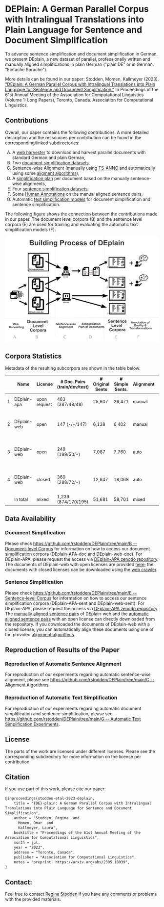 # DEPlain: A German Parallel Corpus with Intralingual Translations into Plain Language for Sentence and Document Simplification
To advance sentence simplification and document simplification in German, we present DEplain, a new dataset of parallel, professionally written and manually aligned simplifications in plain German ("plain DE" or in German: "Einfache Sprache"). 

More details can be found in our paper: Stodden, Momen, Kallmeyer (2023). ["DEplain: A German Parallel Corpus with Intralingual Translations into Plain Language for Sentence and Document Simplification."](https://arxiv.org/abs/2305.18939) In Proceedings of the 61st Annual Meeting of the Association for Computational Linguistics (Volume 1: Long Papers), Toronto, Canada. Association for Computational Linguistics.

## Contributions
Overall, our paper contains the following contributions. A more detailed description and the ressources per contribution can be found in the corresponding/linked subdirectories:
<ol type="A">
    <li> A <a target="_blank" href="https://github.com/rstodden/data_collection_german_simplification">web harvester</a> to download and harvest parallel documents with standard German and plain German, </li>
    <li> Two <a href="https://github.com/rstodden/DEPlain/tree/main/B%20--%20Document-level%20Corpus" target="_blank">document simplification datasets</a>,</li>
    <li> Sentence-wise Alignment (manually using <a href="https://github.com/rstodden/TS_annotation_tool" target="_blank">TS-ANNO</a> and automatically using some <a href="https://github.com/rstodden/DEPlain/tree/main/C%20--%20Alignment%20Algorithms" target="_blank">aligment algorithms</a>), </li>
    <li> A <a href="https://github.com/rstodden/DEPlain/tree/main/D%20--%20Simplification%20Plans" target="_blank">simplification plan</a> per document based on the manually sentence-wise alignments,</li>
    <li> Four <a href="https://github.com/rstodden/DEPlain/tree/main/E%20--%20Sentence-level%20Corpus" target="_blank">sentence simplification datasets</a>, </li>
    <li> Some <a href="https://github.com/rstodden/DEPlain/tree/main/F%20--%20Human%20Annotations" target="_blank">Human Annotations</a> on the manual aligned sentence pairs,</li>
    <li> Automatic <a href="https://github.com/rstodden/DEPlain/tree/main/G%20--%20Automatic%20Text%20Simplification%20Experiments" target="_blank">text simplification models</a> for document simplification and sentence simplification.</li>
    </li>
</ol>


The following figure  shows the connection between the contributions made in our paper. The document level corpora (B) and the sentence level corpora (E) are used for training and evaluating the automatic text simplification models (F). 

<img src="./building_process_of_deplain.svg" width="750">


## Corpora Statistics

Metadata of the resulting subcorpora are shown in the table below:

| | Name   | License | # Doc. Pairs (train/dev/test) | # Original Sents | # Simple Sents. | Alignment | # Sent. Pairs (train/dev/test) | Corpus Name Doc. | Corpus Name Sent.|
|--------|-------------------------------|------------------|------------------------|----------------------------|---------------------------|--------------------|-------------------------|--------------------|-------------------------|
|1 | DEplain-apa | upon request     | 483  (387/48/48)    | 25,607       | 26,471      | manual             | 13,122 (10,660/1,231/1,231)    | [DEplain-APA-doc](./B%20--%20Document-level%20Corpus/DEplain-APA-doc) | [DEplain-APA-sent](./E%20--%20Sentence-level%20Corpus/DEplain-APA-sent) |
|2| DEplain-web     | open             | 147  (-/-/147)     | 6,138        | 6,402       | manual             | 1,846  (-/-/1846)    | [DEplain-web-doc-manual-open](./B%20--%20Document-level%20Corpus/DEplain-web-doc/manual/open) | [DEplain-web-sent-manual-open](./E%20--%20Sentence-level%20Corpus/DEplain-web-sent-manual-open) |
|3| DEplain-web       | open             | 249 (199/50/-)     | 7,087        | 7,760       | auto               | 652 (514/138/-)      | [DEplain-web-doc-auto-open](./B%20--%20Document-level%20Corpus/DEplain-web-doc/auto/open) | [DEplain-web-sent-auto-open](./E%20--%20Sentence-level%20Corpus/DEplain-web-sent/auto/open) |
|4| DEplain-web       | closed           | 360 (288/72/-)     | 12,847       | 18,068      | auto               | 942  (767/175/-)      | [DEplain-web-doc-auto-closed](./B%20--%20Document-level%20Corpus/DEplain-web-doc/auto/closed) | [DEplain-web-sent-auto-closed](./E%20--%20Sentence-level%20Corpus/DEplain-web-sent/auto/closed) |
|| In total              | mixed            | 1,239 (874/170/195)   | 51,681       | 58,701      | mixed              | 16,562 (11,941/1,544/3,077)   | | |

## Data Availability
### Document Simplification
Please check [https://github.com/rstodden/DEPlain/tree/main/B -- Document-level Corpus](https://github.com/rstodden/DEPlain/tree/main/B%20--%20Document-level%20Corpus) for information on how to access our document simplification corpora (DEplain-APA-doc and DEplain-web-doc). For DEplain-APA, please request the access via [DEplain-APA zenodo repository](https://zenodo.org/record/7674560). The documents of DEplain-web with open licenses are provided [here](https://github.com/rstodden/DEPlain/tree/main/B%20--%20Document-level%20Corpus/DEplain-web-doc); the documents with closed licenses can be downloaded using the [web crawler](https://github.com/rstodden/DEPlain/tree/main/A%20--%20Web%20Harvester).


### Sentence Simplification
Please check [https://github.com/rstodden/DEPlain/tree/main/E -- Sentence-level Corpus](https://github.com/rstodden/DEPlain/tree/main/E%20--%20Sentence-level%20Corpus) for information on how to access our sentence simplification corpora (DEplain-APA-sent and DEplain-web-sent). For DEplain-APA, please request the access via [DEplain-APA zenodo repository](https://zenodo.org/record/7674560). The [manually aligned sentence pairs]((https://github.com/rstodden/DEPlain/tree/main/E%20--%20Sentence-level%20Corpus/DEplain-web-sent)) of DEplain-web and the [automatic aligned sentence pairs](https://github.com/rstodden/DEPlain/tree/main/E%20--%20Sentence-level%20Corpus/DEplain-web-sent) with an open license can directly downloaded from the repository. If you downloaded the documents of DEplain-web with a closed license, you can automatically align these documents using one of the provided [alignment algorithms](https://github.com/rstodden/DEPlain/tree/main/C%20--%20Alignment%20Algorithms).



## Reproduction of Results of the Paper
### Reproduction of Automatic Sentence Alignment
For reproduction of our experiments regarding automatic sentence-wise alignment, please see [https://github.com/rstodden/DEPlain/tree/main/C -- Alignment Algorithms](https://github.com/rstodden/DEPlain/tree/main/C%20--%20Alignment%20Algorithms).

### Reproduction of Automatic Text Simplification
For reproduction of our experiments regarding automatic document simplification and sentence simplification, please see [https://github.com/rstodden/DEPlain/tree/main/G -- Automatic Text Simplification Experiments](https://github.com/rstodden/DEPlain/tree/main/G%20--%20Automatic%20Text%20Simplification%20Experiments).


## License
The parts of the work are licensed under different licenses. Please see the corresponding subdirectory for more information on the license per contribution.

## Citation
If you use part of this work, please cite our paper:


```
@inproceedings{stodden-etal-2023-deplain,
    title = "{DE}-plain: A German Parallel Corpus with Intralingual Translations into Plain Language for Sentence and Document Simplification",
    author = "Stodden, Regina  and
      Momen, Omar  and
      Kallmeyer, Laura",
    booktitle = "Proceedings of the 61st Annual Meeting of the Association for Computational Linguistics",
    month = jul,
    year = "2023",
    address = "Toronto, Canada",
    publisher = "Association for Computational Linguistics",
    notes = "preprint: https://arxiv.org/abs/2305.18939",
}
```

## Contact:
Feel free to contact [Regina Stodden](emailto:regina.stodden@hhu.de) if you have any comments or problems with the provided materials.
